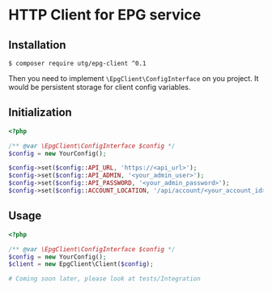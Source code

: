 # HTTP Client for EPG service

## Installation

```
$ composer require utg/epg-client ^0.1
```

Then you need to implement `\EpgClient\ConfigInterface` on you project. 
It would be persistent storage for client config variables.

## Initialization

```php
<?php

/** @var \EpgClient\ConfigInterface $config */
$config = new YourConfig();

$config->set($config::API_URL, 'https://<api_url>');
$config->set($config::API_ADMIN, '<your_admin_user>');
$config->set($config::API_PASSWORD, '<your_admin_password>');
$config->set($config::ACCOUNT_LOCATION, '/api/account/<your_account_id>'); // TODO will deprecate in future releases
```

## Usage

```php
<?php

/** @var \EpgClient\ConfigInterface $config */
$config = new YourConfig();
$client = new EpgClient\Client($config);

# Coming soon later, please look at tests/Integration 
```

